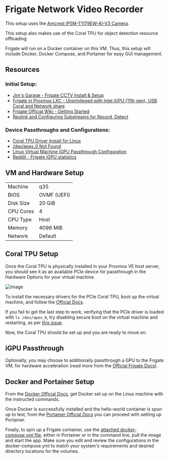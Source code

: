 # Frigate Network Video Recorder

This setup uses the [Amcrest IP5M-T1179EW-AI-V3 Camera](https://www.amazon.com/gp/product/B083G9KT4C?ie=UTF8&th=1&linkCode=sl1&tag=frigate0d-20&linkId=7462400a6ff3a326d7e0d0c7f6b93504&language=en_US&ref_=as_li_ss_tl).  

This setup also makes use of the Coral TPU for object detection resource offloading.

Frigate will run on a Docker container on this VM. Thus, this setup will include Docker, Docker Compose, and Portainer for easy GUI management.  

## Resources
### Initial Setup:
* [Jim's Garage - Frigate CCTV Install & Setup](https://www.youtube.com/watch?v=iO584g5c0DY&t=1220s)
* [Frigate in Proxmox LXC - Unprivileged with Intel iGPU (11th gen), USB Coral and Network share](https://github.com/blakeblackshear/frigate/discussions/5773)
* [Frigate Official Wiki - Getting Started](https://docs.frigate.video/guides/getting_started)
* [Reolink and Configuring Substreams for Record, Detect](https://www.reddit.com/r/frigate_nvr/comments/1g5r8o1/help_with_configuring_reolink_poe_doorbell_with/)

### Device Passthroughs and Configurations:
* [Coral TPU Driver Install for Linux](https://coral.ai/docs/m2/get-started/#requirements)
* [/dev/apex_0 Not Found](https://github.com/google-coral/edgetpu/issues/407)
* [Linux Virtual Machine iGPU Passthrough Configuration](https://3os.org/infrastructure/proxmox/gpu-passthrough/igpu-passthrough-to-vm/#linux-virtual-machine-igpu-passthrough-configuration)
* [Reddit - Frigate iGPU statistics](https://www.reddit.com/r/frigate_nvr/comments/1byj9pp/frigate_in_docker_in_unprivileged_lxc_has_no_igpu/)


## VM and Hardware Setup    

|               |               |
| ------------- | ------------- |
| Machine       | q35  |
| BIOS          | OVMF (UEFI) |
| Disk Size     | 20 GiB  |
| CPU Cores     | 4  |  
| CPU Type      | Host  |  
| Memory        | 4096 MiB  |
| Network       | Default  |  


## Coral TPU Setup  

Once the Coral TPU is physically installed in your Proxmox VE host server, you should see it as an available PCIe device for passthrough in the Hardware Options for your virtual machine.  

![image](https://github.com/user-attachments/assets/d2cb3898-c5ab-4c66-bb4a-9b0310ddd20a)  

To install the necessary drivers for the PCIe Coral TPU, boot up the virtual machine, and follow the [Official Docs](https://coral.ai/docs/m2/get-started/#requirements).  

If you fail to get the last step to work, verifying that the PCIe driver is loaded with `ls /dev/apex_0`, try disabling secure boot on the virtual machine and restarting, as per [this issue](https://github.com/google-coral/edgetpu/issues/407).  

Now, the Coral TPU should be set up and you are ready to move on.  


## iGPU Passthrough

Optionally, you may choose to additionally passthrough a GPU to the Frigate VM, for hardware acceleration (read more from the [Official Frigate Docs](https://docs.frigate.video/configuration/hardware_acceleration/)).  




## Docker and Portainer Setup

From the [Docker Official Docs](https://docs.docker.com/engine/install/debian/), get Docker set up on the Linux machine with the instructed commands.  

Once Docker is successfully installed and the hello-world container is spun up to test, from the [Portainer Official Docs](https://docs.portainer.io/start/install-ce/server/docker/linux) you can proceed with setting up Portainer.  

Finally, to spin up a Frigate container, use the [attached docker-compose.yml file](docker-compose.yml), either in Portainer or in the command line, pull the image and start the app. Make sure you edit and review the configurations in the docker-compose.yml to match your system's requirements and desired directory locations for the volumes.  




